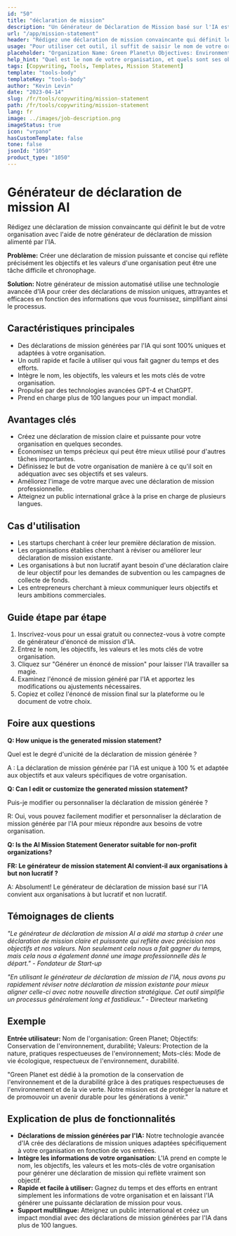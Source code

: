 ```yaml
---
id: "50"
title: "déclaration de mission"
description: "Un Générateur de Déclaration de Mission basé sur l'IA est un outil qui utilise l'intelligence artificielle pour créer des déclarations de mission concises et puissantes pour votre organisation ou votre entreprise. En fournissant quelques mots-clés et objectifs, le générateur générera automatiquement une déclaration de mission qui correspond aux objectifs et aux valeurs de votre organisation."
url: "/app/mission-statement"
header: "Rédigez une déclaration de mission convaincante qui définit le but de votre organisation."
usage: "Pour utiliser cet outil, il suffit de saisir le nom de votre organisation, les mots clés, les objectifs et les valeurs. Ce modèle d'IA générera ensuite une déclaration de mission claire, unique et engageante en fonction de vos entrées."
placeholder: "Organization Name: Green Planet\n Objectives: Environmental conservation, sustainability \nValues: Protecting nature, eco-friendly practices\nKeywords: Green living, eco-friendly, sustainability"
help_hint: "Quel est le nom de votre organisation, et quels sont ses objectifs et ses valeurs? Fournissez quelques mots clés liés aux objectifs de votre organisation, puis notre plateforme générera une déclaration de mission basée sur votre saisie."
tags: [Copywriting, Tools, Templates, Mission Statement]
template: "tools-body"
templateKey: "tools-body"
author: "Kevin Levin"
date: "2023-04-14"
slug: /fr/tools/copywriting/mission-statement
path: /fr/tools/copywriting/mission-statement
lang: fr
image: ../images/job-description.png
imageStatus: true
icon: "vrpano"
hasCustomTemplate: false
tone: false
jsonId: "1050"
product_type: "1050"
---
```


# Générateur de déclaration de mission AI

Rédigez une déclaration de mission convaincante qui définit le but de votre organisation avec l'aide de notre générateur de déclaration de mission alimenté par l'IA.

**Problème:** Créer une déclaration de mission puissante et concise qui reflète précisément les objectifs et les valeurs d'une organisation peut être une tâche difficile et chronophage.

**Solution:** Notre générateur de mission automatisé utilise une technologie avancée d'IA pour créer des déclarations de mission uniques, attrayantes et efficaces en fonction des informations que vous fournissez, simplifiant ainsi le processus.

## Caractéristiques principales

- Des déclarations de mission générées par l'IA qui sont 100% uniques et adaptées à votre organisation.
- Un outil rapide et facile à utiliser qui vous fait gagner du temps et des efforts.
- Intègre le nom, les objectifs, les valeurs et les mots clés de votre organisation.
- Propulsé par des technologies avancées GPT-4 et ChatGPT.
- Prend en charge plus de 100 langues pour un impact mondial.

## Avantages clés

- Créez une déclaration de mission claire et puissante pour votre organisation en quelques secondes.
- Économisez un temps précieux qui peut être mieux utilisé pour d'autres tâches importantes.
- Définissez le but de votre organisation de manière à ce qu'il soit en adéquation avec ses objectifs et ses valeurs.
- Améliorez l'image de votre marque avec une déclaration de mission professionnelle.
- Atteignez un public international grâce à la prise en charge de plusieurs langues.

## Cas d'utilisation

- Les startups cherchant à créer leur première déclaration de mission.
- Les organisations établies cherchant à réviser ou améliorer leur déclaration de mission existante.
- Les organisations à but non lucratif ayant besoin d'une déclaration claire de leur objectif pour les demandes de subvention ou les campagnes de collecte de fonds.
- Les entrepreneurs cherchant à mieux communiquer leurs objectifs et leurs ambitions commerciales.

## Guide étape par étape

1. Inscrivez-vous pour un essai gratuit ou connectez-vous à votre compte de générateur d'énoncé de mission d'IA.
2. Entrez le nom, les objectifs, les valeurs et les mots clés de votre organisation.
3. Cliquez sur "Générer un énoncé de mission" pour laisser l'IA travailler sa magie.
4. Examinez l'énoncé de mission généré par l'IA et apportez les modifications ou ajustements nécessaires.
5. Copiez et collez l'énoncé de mission final sur la plateforme ou le document de votre choix.

## Foire aux questions

**Q: How unique is the generated mission statement?**

Quel est le degré d'unicité de la déclaration de mission générée ?

A : La déclaration de mission générée par l'IA est unique à 100 % et adaptée aux objectifs et aux valeurs spécifiques de votre organisation.

**Q: Can I edit or customize the generated mission statement?**

Puis-je modifier ou personnaliser la déclaration de mission générée ?

R: Oui, vous pouvez facilement modifier et personnaliser la déclaration de mission générée par l'IA pour mieux répondre aux besoins de votre organisation.

**Q: Is the AI Mission Statement Generator suitable for non-profit organizations?**

**FR: Le générateur de mission statement AI convient-il aux organisations à but non lucratif ?**

A: Absolument! Le générateur de déclaration de mission basé sur l'IA convient aux organisations à but lucratif et non lucratif.

## Témoignages de clients

_"Le générateur de déclaration de mission AI a aidé ma startup à créer une déclaration de mission claire et puissante qui reflète avec précision nos objectifs et nos valeurs. Non seulement cela nous a fait gagner du temps, mais cela nous a également donné une image professionnelle dès le départ." - Fondateur de Start-up_

_"En utilisant le générateur de déclaration de mission de l'IA, nous avons pu rapidement réviser notre déclaration de mission existante pour mieux aligner celle-ci avec notre nouvelle direction stratégique. Cet outil simplifie un processus généralement long et fastidieux."_ - Directeur marketing

## Exemple

**Entrée utilisateur:** Nom de l'organisation: Green Planet; Objectifs: Conservation de l'environnement, durabilité; Valeurs: Protection de la nature, pratiques respectueuses de l'environnement; Mots-clés: Mode de vie écologique, respectueux de l'environnement, durabilité.

"Green Planet est dédié à la promotion de la conservation de l'environnement et de la durabilité grâce à des pratiques respectueuses de l'environnement et de la vie verte. Notre mission est de protéger la nature et de promouvoir un avenir durable pour les générations à venir."

## Explication de plus de fonctionnalités

- **Déclarations de mission générées par l'IA:** Notre technologie avancée d'IA crée des déclarations de mission uniques adaptées spécifiquement à votre organisation en fonction de vos entrées.
- **Intègre les informations de votre organisation:** L'IA prend en compte le nom, les objectifs, les valeurs et les mots-clés de votre organisation pour générer une déclaration de mission qui reflète vraiment son objectif.
- **Rapide et facile à utiliser:** Gagnez du temps et des efforts en entrant simplement les informations de votre organisation et en laissant l'IA générer une puissante déclaration de mission pour vous.
- **Support multilingue:** Atteignez un public international et créez un impact mondial avec des déclarations de mission générées par l'IA dans plus de 100 langues.
